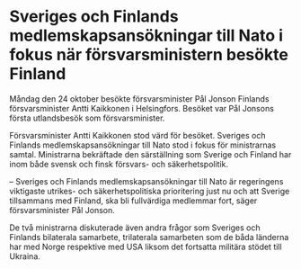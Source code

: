 # Sveriges och Finlands medlemskapsansökningar till Nato i fokus när försvarsministern besökte Finland

Måndag den 24 oktober besökte försvarsminister Pål Jonson Finlands försvarsminister Antti Kaikkonen i Helsingfors. Besöket var Pål Jonsons första utlandsbesök som försvarsminister.

Försvarsminister Antti Kaikkonen stod värd för besöket. Sveriges och Finlands medlemskapsansökningar till Nato stod i fokus för ministrarnas samtal. Ministrarna bekräftade den särställning som Sverige och Finland har inom både svensk och finsk försvars- och säkerhetspolitik.

– Sveriges och Finlands medlemskapsansökningar till Nato är regeringens viktigaste utrikes- och säkerhetspolitiska prioritering just nu och att Sverige tillsammans med Finland, ska bli fullvärdiga medlemmar fort, säger försvarsminister Pål Jonson.

De två ministrarna diskuterade även andra frågor som Sveriges och Finlands bilaterala samarbete, trilaterala samarbeten som de båda länderna har med Norge respektive med USA liksom det fortsatta militära stödet till Ukraina.
